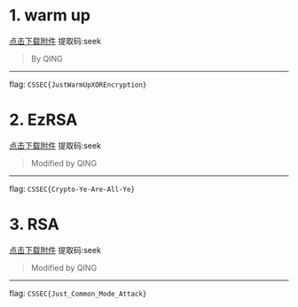 # 1. warm up

[点击下载附件](https://www.123pan.com/s/XugIjv-aKkVh.html) 提取码:seek

> By QING

---

flag: `CSSEC{JustWarmUpXOREncryption}`

# 2. EzRSA

[点击下载附件](https://www.123pan.com/s/XugIjv-fKkVh.html) 提取码:seek

> Modified by QING

---

flag: `CSSEC{Crypto-Ye-Are-All-Ye}`

# 3. RSA

[点击下载附件](https://www.123pan.com/s/XugIjv-pKkVh.html) 提取码:seek

> Modified by QING

---

flag: `CSSEC{Just_Common_Mode_Attack}`
